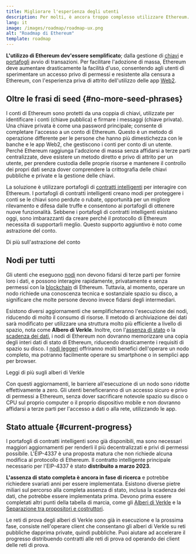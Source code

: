 ```yaml
---
title: Migliorare l'esperienza degli utenti
description: Per molti, è ancora troppo complesso utilizzare Ethereum. Per incoraggiare l'adozione di massa, Ethereum deve ridurre drasticamente le proprie barriere d'accesso; gli utenti devono ricevere i benefici dell'accesso decentralizzato, privo di permessi e resistente alla censura a Ethereum, ma dev'essere privo di frizione, tanto quanto utilizzare una tradizionale app del web2.
lang: it
image: /images/roadmap/roadmap-ux.png
alt: "Roadmap di Ethereum"
template: roadmap
---
```


**L'utilizzo di Ethereum dev'essere semplificato**; dalla gestione di [chiavi](/glossary/#key) e [portafogli](/glossary/#wallet) avvio di transazioni. Per facilitare l'adozione di massa, Ethereum deve aumentare drasticamente la facilità d'uso, consentendo agli utenti di sperimentare un accesso privo di permessi e resistente alla censura a Ethereum, con l'esperienza priva di attrito dell'utilizzo delle app [Web2](/glossary/#web2).

## Oltre le frasi di seed {#no-more-seed-phrases}

I conti di Ethereum sono protetti da una coppia di chiavi, utilizzate per identificare i conti (chiave pubblica) e firmare i messaggi (chiave privata). Una chiave privata è come una password principale; consente di completare l'accesso a un conto di Ethereum. Questo è un metodo di operazione differente per le persone che hanno più dimestichezza con le banche e le app Web2, che gestiscono i conti per conto di un utente. Perché Ethereum raggiunga l'adozione di massa senza affidarsi a terze parti centralizzate, deve esistere un metodo diretto e privo di attrito per un utente, per prendere custodia delle proprie risorse e mantenere il controllo dei propri dati senza dover comprendere la crittografia delle chiavi pubbliche e private e la gestione delle chiavi.

La soluzione è utilizzare portafogli di [contratti intelligenti](/glossary/#smart-contract) per interagire con Ethereum. I portafogli di contratti intelligenti creano modi per proteggere i conti se le chiavi sono perdute o rubate, opportunità per un migliore rilevamento e difesa dalle truffe e consentono ai portafogli di ottenere nuove funzionalità. Sebbene i portafogli di contratti intelligenti esistano oggi, sono imbarazzanti da creare perché il protocollo di Ethereum necessita di supportarli meglio. Questo supporto aggiuntivo è noto come astrazione del conto.

<ButtonLink variant="outline-color" href="/roadmap/account-abstraction/">Di più sull'astrazione del conto</ButtonLink>

## Nodi per tutti

Gli utenti che eseguono [nodi](/glossary/#node) non devono fidarsi di terze parti per fornire loro i dati, e possono interagire rapidamente, privatamente e senza permessi con la [blockchain](/glossary/#blockchain) di Ethereum. Tuttavia, al momento, operare un nodo richiede una conoscenza tecnica e sostanziale spazio su disco, a significare che molte persone devono invece fidarsi degli intermediari.

Esistono diversi aggiornamenti che semplificheranno l'esecuzione dei nodi, riducendo di molto il consumo di risorse. Il metodo di archiviazione dei dati sarà modificato per utilizzare una struttura molto più efficiente a livello di spazio, nota come **Albero di Verkle**. Inoltre, con l'[assenza di stato](/roadmap/statelessness) o la [scadenza dei dati](/roadmap/statelessness/#data-expiry), i nodi di Ethereum non dovranno memorizzare una copia degli interi dati di stato di Ethereum, riducendo drasticamente i requisiti di spazio su disco. I [nodi leggeri](/developers/docs/nodes-and-clients/light-clients/) offriranno molti benefici dell'operare un nodo completo, ma potranno facilmente operare su smartphone o in semplici app per browser.

<ButtonLink variant="outline-color" href="/roadmap/verkle-trees/">Leggi di più sugli alberi di Verkle</ButtonLink>

Con questi aggiornamenti, le barriere all'esecuzione di un nodo sono ridotte effettivamente a zero. Gli utenti beneficeranno di un accesso sicuro e privo di permessi a Ethereum, senza dover sacrificare notevole spazio su disco o CPU sul proprio computer o il proprio dispositivo mobile e non dovranno affidarsi a terze parti per l'accesso a dati o alla rete, utilizzando le app.

## Stato attuale {#current-progress}

I portafogli di contratti intelligenti sono già disponibili, ma sono necessari maggiori aggiornamenti per renderli il più decentralizzati e privi di permessi possibile. L'EIP-4337 è una proposta matura che non richiede alcuna modifica al protocollo di Ethereum. Il contratto intelligente principale necessario per l'EIP-4337 è stato **distribuito a marzo 2023**.

**L'assenza di stato completa è ancora in fase di ricerca** e potrebbe richiedere svariati anni per essere implementata. Esistono diverse pietre miliari sul percorso alla completa assenza di stato, inclusa la scadenza dei dati, che potrebbe essere implementata prima. Devono prima essere completati altri punti della tabella di marcia, come gli [Alberi di Verkle](/roadmap/verkle-trees/) e la [Separazione tra propositori e costruttori](/roadmap/pbs/).

Le reti di prova degli alberi di Verkle sono già in esecuzione e la prossima fase, consiste nell'operare client che consentano gli alberi di Verkle su reti pubbliche dapprima private, quindi pubbliche. Puoi aiutare ad accelerare il progresso distribuendo contratti alle reti di prova od operando dei client delle reti di prova.
